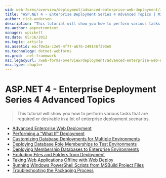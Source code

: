 ```yaml
---
uid: web-forms/overview/deployment/advanced-enterprise-web-deployment/index
title: "ASP.NET 4 - Enterprise Deployment Series 4 Advanced Topics | Microsoft Docs"
author: rick-anderson
description: "This tutorial will show you how to perform various tasks that are required or desirable in a lot of enterprise deployment scenarios."
ms.author: aspnetcontent
manager: wpickett
ms.date: 05/16/2012
ms.topic: article
ms.assetid: eacf0e3a-c2e9-4f77-a676-249146f393e8
ms.technology: dotnet-webforms
ms.prod: .net-framework
msc.legacyurl: /web-forms/overview/deployment/advanced-enterprise-web-deployment
msc.type: chapter
---
```

ASP.NET 4 - Enterprise Deployment Series 4 Advanced Topics
====================
> This tutorial will show you how to perform various tasks that are required or desirable in a lot of enterprise deployment scenarios.


- [Advanced Enterprise Web Deployment](advanced-enterprise-web-deployment.md)
- [Performing a "What If" Deployment](performing-a-what-if-deployment.md)
- [Customizing Database Deployments for Multiple Environments](customizing-database-deployments-for-multiple-environments.md)
- [Deploying Database Role Memberships to Test Environments](deploying-database-role-memberships-to-test-environments.md)
- [Deploying Membership Databases to Enterprise Environments](deploying-membership-databases-to-enterprise-environments.md)
- [Excluding Files and Folders from Deployment](excluding-files-and-folders-from-deployment.md)
- [Taking Web Applications Offline with Web Deploy](taking-web-applications-offline-with-web-deploy.md)
- [Running Windows PowerShell Scripts from MSBuild Project Files](running-windows-powershell-scripts-from-msbuild-project-files.md)
- [Troubleshooting the Packaging Process](troubleshooting-the-packaging-process.md)
